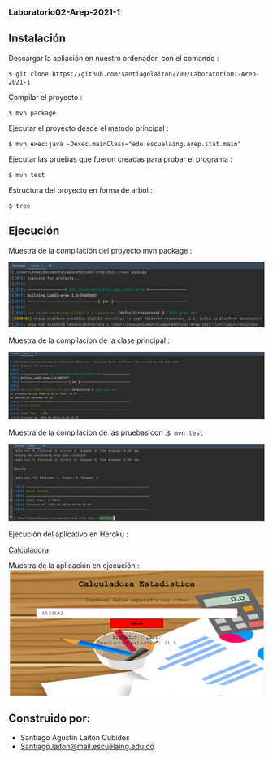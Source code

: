 ### Laboratorio02-Arep-2021-1
>

## Instalación
>
  Descargar la apliación en nuestro ordenador, con el comando :
 ```
 $ git clone https://github.com/santiagolaiton2700/Laboratorio01-Arep-2021-1
 ```
 Compilar el proyecto :
 ```
 $ mvn package
 ```
 Ejecutar el proyecto desde el metodo principal :
 ```
 $ mvn exec:java -Dexec.mainClass="edu.escuelaing.arep.stat.main"
 ```
 Ejecutar las pruebas que fueron creadas para probar el programa :
 ```
 $ mvn test
 ```
 Estructura del proyecto en forma de arbol :
 ```
 $ tree
 ```
 ## Ejecución
 >
 Muestra de la compilación del proyecto mvn package : 
 
 ![](Recursos/Imgenes/mvnPackage.png)
 
  Muestra de la compilacion de la clase principal :
  
  ![](Recursos/Imgenes/main.png)
  
  Muestra de la compilacion de las pruebas con :```$ mvn test ```
  
   ![](Recursos/Imgenes/test.png)
   
   Ejecución del aplicativo en Heroku :
   
   [Calculadora](https://dry-cliffs-59232.herokuapp.com/)
   
   Muestra de la aplicación en ejecución : 
   ![](Recursos/Imgenes/Calculator.png)
   
   ## Construido por:
   - Santiago Agustin Laiton Cubides
   - Santiago.laiton@mail.escuelaing.edu.co
   
  
  
